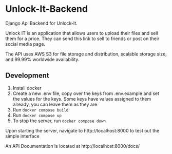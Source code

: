 # Unlock-It-Backend
Django Api Backend for Unlock-It.

Unlock IT is an application that allows users to upload their files and sell them for a price. They can send this link to sell to friends or post on their social media page.

The API uses AWS S3 for file storage and distribution, scalable storage size, and 99.99% worldwide availability.

## Development

1. Install docker
2. Create a new .env file, copy over the keys from .env.example and set the values for the keys. Some keys have values assigned to them already, you can leave them as they are
3. Run `docker compose build`
4. Run `docker compose up`
5. To stop the server, run `docker compose down`


Upon starting the server, navigate to http://localhost:8000 to test out the simple interface

An API Documentation is located at http://localhost:8000/docs/
